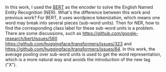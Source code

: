 In this work,  I used the [BERT](https://arxiv.org/abs/1810.04805) as the encoder to solve the English Named Entity Recognition (NER). What's the difference between this work and previous work? For BERT, it uses wordpiece tokenization, which means one word may break into several pieces (sub-word units). Then for NER, how to find the corresponding class label for these sub-word units is a problem. There are some discussions, such as  https://github.com/google-research/bert/issues/560 https://github.com/huggingface/transformers/issues/323 and https://github.com/huggingface/transformers/issues/64. In this work, the average pooling over sub-word units is used to get the word representation, which is a more natural way and avoids the introduction of  the new tag ("X").
